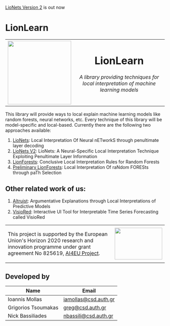 [LioNets Version 2](https://github.com/iamollas/LionLearn/tree/master/LioNets_V2) is out now

# LionLearn

<table align="center">
    <tr>
        <td> <img src="https://github.com/intelligence-csd-auth-gr/LionLearn/blob/master/lionLearnLogo.png" width="200"  height="200"></td>
        <td align="center"><p><h1>LionLearn</h1><h6>A library providing techniques for local interpretation of machine learning models</h6></p></td>
    </tr>
</table>

This library will provide ways to local explain machine learning models like random forests, 
neural networks, etc. Every technique of this library will be model-specific and local-based. Currently there are the following two approaches available:

1. [LioNets](https://github.com/intelligence-csd-auth-gr/LionLearn/tree/master/LioNets): Local Interpretation Of Neural nETworkS through penultimate layer decoding
2. [LioNets V2](https://github.com/intelligence-csd-auth-gr/LionLearn/tree/master/LioNets_V2): LioNets: A Neural-Specific Local Interpretation Technique Exploiting Penultimate Layer Information
3. [LionForests](https://github.com/intelligence-csd-auth-gr/LionLearn/tree/master/LionForests): Conclusive Local Interpretation Rules for Random Forests
4. [Preliminary LionForests](https://github.com/intelligence-csd-auth-gr/LionLearn/tree/master/Perliminary_LionForests): Local Interpretation Of raNdom FORESts through paTh Selection

## Other related work of us:
1. [Altruist](https://github.com/iamollas/Altruist): Argumentative Explanations through Local Interpretations of Predictive Models
2. [VisioRed](https://github.com/intelligence-csd-auth-gr/Interpretable-Predictive-Maintenance/tree/master/VisioRed%20Demo): Interactive UI Tool for Interpretable Time Series Forecasting called VisioRed

<table align="center">
    <tr>
        <td><p>This project is supported by the European Union's Horizon 2020 research and innovation programme under grant agreement No 825619, <a href="https://www.ai4eu.eu">AI4EU Project</a>.</p></td>
        <td><img src="https://www.ai4eu.eu/themes/custom/ai4eu/logo.svg" width=150 height=100</td>
    </tr>
</table>

## Developed by
Name | Email
--- | ---
Ioannis Mollas | iamollas@csd.auth.gr
Grigorios Tsoumakas | greg@csd.auth.gr
Nick Bassiliades | nbassili@csd.auth.gr
